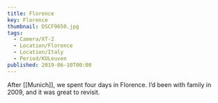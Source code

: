 ```yaml
---
title: Florence
key: Florence
thumbnail: DSCF9650.jpg
tags:
  - Camera/XT-2
  - Location/Florence
  - Location/Italy
  - Period/KULeuven
published: 2019-06-10T00:00
---
```

After [[Munich]], we spent four days in Florence. I’d been with family in 2009, and it was great to revisit.
 